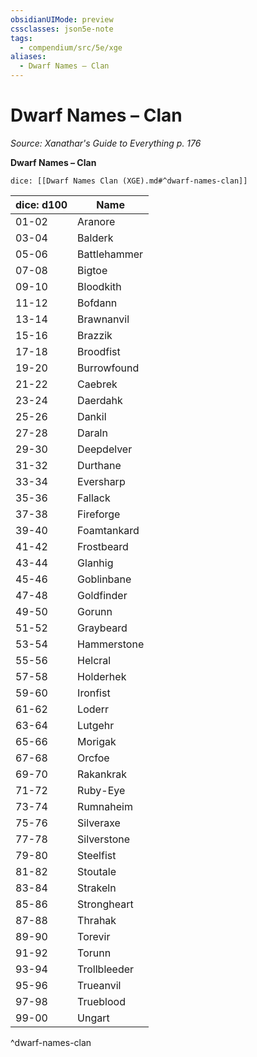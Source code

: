 ```yaml
---
obsidianUIMode: preview
cssclasses: json5e-note
tags:
  - compendium/src/5e/xge
aliases:
  - Dwarf Names – Clan
---
```

# Dwarf Names – Clan
*Source: Xanathar's Guide to Everything p. 176* 

**Dwarf Names – Clan**

`dice: [[Dwarf Names Clan (XGE).md#^dwarf-names-clan]]`

| dice: d100 | Name |
|------------|------|
| 01-02 | Aranore |
| 03-04 | Balderk |
| 05-06 | Battlehammer |
| 07-08 | Bigtoe |
| 09-10 | Bloodkith |
| 11-12 | Bofdann |
| 13-14 | Brawnanvil |
| 15-16 | Brazzik |
| 17-18 | Broodfist |
| 19-20 | Burrowfound |
| 21-22 | Caebrek |
| 23-24 | Daerdahk |
| 25-26 | Dankil |
| 27-28 | Daraln |
| 29-30 | Deepdelver |
| 31-32 | Durthane |
| 33-34 | Eversharp |
| 35-36 | Fallack |
| 37-38 | Fireforge |
| 39-40 | Foamtankard |
| 41-42 | Frostbeard |
| 43-44 | Glanhig |
| 45-46 | Goblinbane |
| 47-48 | Goldfinder |
| 49-50 | Gorunn |
| 51-52 | Graybeard |
| 53-54 | Hammerstone |
| 55-56 | Helcral |
| 57-58 | Holderhek |
| 59-60 | Ironfist |
| 61-62 | Loderr |
| 63-64 | Lutgehr |
| 65-66 | Morigak |
| 67-68 | Orcfoe |
| 69-70 | Rakankrak |
| 71-72 | Ruby-Eye |
| 73-74 | Rumnaheim |
| 75-76 | Silveraxe |
| 77-78 | Silverstone |
| 79-80 | Steelfist |
| 81-82 | Stoutale |
| 83-84 | Strakeln |
| 85-86 | Strongheart |
| 87-88 | Thrahak |
| 89-90 | Torevir |
| 91-92 | Torunn |
| 93-94 | Trollbleeder |
| 95-96 | Trueanvil |
| 97-98 | Trueblood |
| 99-00 | Ungart |
^dwarf-names-clan
